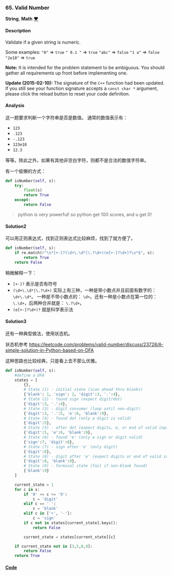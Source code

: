 ### 65. Valid Number

**String**, **Math**    [❤️](https://leetcode.com/problems/valid-number)    

#### Description

Validate if a given string is numeric.

Some examples:
`"0"` => `true`
`" 0.1 "` => `true`
`"abc"` => `false`
`"1 a"` => `false`
`"2e10"` => `true`

**Note:** It is intended for the problem statement to be ambiguous. You should gather all requirements up front before implementing one.

**Update (2015-02-10):**
The signature of the `C++` function had been updated. If you still see your function signature accepts a `const char *` argument, please click the reload button to reset your code definition.

#### Analysis

这一题要求判断一个字符串是否是数值。
通常的数值表示有：

- `123`
- `.123`
- `-.123`
- `123e10`
- `12.3`

等等。除此之外，如果有其他非空白字符，则都不是合法的数值字符串。

有一个偷懒的方式：

```python
def isNumber(self, s):
    try:
        float(s)
        return True
    except:
        return False
```

> python is very powerful! so python get 100 scores, and u get 0!


#### Solution2

可以用正则表达式，找到正则表达式比较麻烦，找到了就方便了。

```python
def isNumber(self, s):
    if re.match(r"\s*[+-]?(\d+\.\d*|\.?\d+)(e[+-]?\d+)?\s*$", s):
        return True
    return False
```

稍微解释一下：

- `[+-]?` 表示是否有符号
- `(\d+\.\d*|\.?\d+)` 实际上有三种，一种是带小数点并且前面有数字的： `\d+\.\d*`。 一种是不带小数点的： `\d+`。还有一种是小数点在第一位的： `\.\d+`，后两种合并就是： `\.?\d+`。
- `(e[+-]?\d+)?` 就是科学表示法


#### Solution3

还有一种典型做法，使用状态机。

状态机参考 <https://leetcode.com/problems/valid-number/discuss/23728/A-simple-solution-in-Python-based-on-DFA>

这种思路也比较经典，只是看上去不那么优雅。

```python
def isNumber(self, s):
    #define a DFA
    states = [
        {},
        # State (1) - initial state (scan ahead thru blanks)
        {'blank': 1, 'sign': 2, 'digit':3, '.':4},
        # State (2) - found sign (expect digit/dot)
        {'digit':3, '.':4},
        # State (3) - digit consumer (loop until non-digit)
        {'digit':3, '.':5, 'e':6, 'blank':9},
        # State (4) - found dot (only a digit is valid)
        {'digit':5},
        # State (5) - after dot (expect digits, e, or end of valid input)
        {'digit':5, 'e':6, 'blank':9},
        # State (6) - found 'e' (only a sign or digit valid)
        {'sign':7, 'digit':8},
        # State (7) - sign after 'e' (only digit)
        {'digit':8},
        # State (8) - digit after 'e' (expect digits or end of valid input)
        {'digit':8, 'blank':9},
        # State (9) - Terminal state (fail if non-blank found)
        {'blank':9}
    ]

    current_state = 1
    for c in s:
        if '0' <= c <= '9':
            c = 'digit'
        elif c == ' ':
            c = 'blank'
        elif c in ['+', '-']:
            c = 'sign'
        if c not in states[current_state].keys():
            return False

        current_state = states[current_state][c]

    if current_state not in [3,5,8,9]:
        return False
    return True
```


#### [Code](../python/65.%20Valid%20Number.py)
